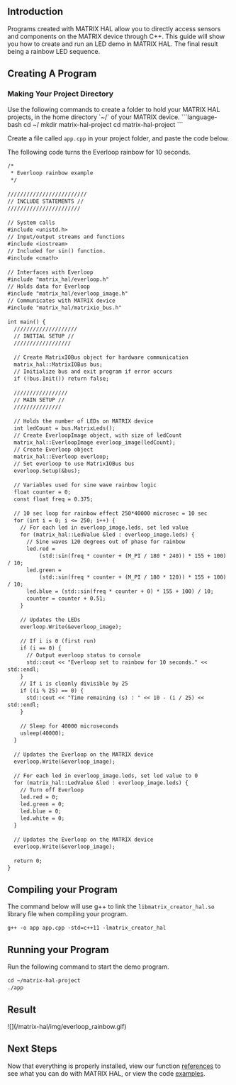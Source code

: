 <h2 style="padding-top: 0">Introduction</h2>

Programs created with MATRIX HAL allow you to directly access sensors and components on the MATRIX device through C++. This guide will show you how to create and run an LED demo in MATRIX HAL. The final result being a rainbow LED sequence.

## Creating A Program

<h3 style="padding-top: 0">Making Your Project Directory</h3>
Use the following commands to create a folder to hold your MATRIX HAL projects, in the home directory `~/` of your MATRIX device.
```language-bash
cd ~/
mkdir matrix-hal-project
cd matrix-hal-project
```

Create a file called `app.cpp` in your project folder, and paste the code below.

The following code turns the Everloop rainbow for 10 seconds.

```language-cpp
/*
 * Everloop rainbow example
 */

/////////////////////////
// INCLUDE STATEMENTS //
///////////////////////

// System calls
#include <unistd.h>
// Input/output streams and functions
#include <iostream>
// Included for sin() function.
#include <cmath>

// Interfaces with Everloop
#include "matrix_hal/everloop.h"
// Holds data for Everloop
#include "matrix_hal/everloop_image.h"
// Communicates with MATRIX device
#include "matrix_hal/matrixio_bus.h"

int main() {
  ////////////////////
  // INITIAL SETUP //
  //////////////////

  // Create MatrixIOBus object for hardware communication
  matrix_hal::MatrixIOBus bus;
  // Initialize bus and exit program if error occurs
  if (!bus.Init()) return false;

  /////////////////
  // MAIN SETUP //
  ///////////////

  // Holds the number of LEDs on MATRIX device
  int ledCount = bus.MatrixLeds();
  // Create EverloopImage object, with size of ledCount
  matrix_hal::EverloopImage everloop_image(ledCount);
  // Create Everloop object
  matrix_hal::Everloop everloop;
  // Set everloop to use MatrixIOBus bus
  everloop.Setup(&bus);

  // Variables used for sine wave rainbow logic
  float counter = 0;
  const float freq = 0.375;

  // 10 sec loop for rainbow effect 250*40000 microsec = 10 sec
  for (int i = 0; i <= 250; i++) {
    // For each led in everloop_image.leds, set led value
    for (matrix_hal::LedValue &led : everloop_image.leds) {
      // Sine waves 120 degrees out of phase for rainbow
      led.red =
          (std::sin(freq * counter + (M_PI / 180 * 240)) * 155 + 100) / 10;
      led.green =
          (std::sin(freq * counter + (M_PI / 180 * 120)) * 155 + 100) / 10;
      led.blue = (std::sin(freq * counter + 0) * 155 + 100) / 10;
      counter = counter + 0.51;
    }

    // Updates the LEDs
    everloop.Write(&everloop_image);

    // If i is 0 (first run)
    if (i == 0) {
      // Output everloop status to console
      std::cout << "Everloop set to rainbow for 10 seconds." << std::endl;
    }
    // If i is cleanly divisible by 25
    if ((i % 25) == 0) {
      std::cout << "Time remaining (s) : " << 10 - (i / 25) << std::endl;
    }

    // Sleep for 40000 microseconds
    usleep(40000);
  }

  // Updates the Everloop on the MATRIX device
  everloop.Write(&everloop_image);

  // For each led in everloop_image.leds, set led value to 0
  for (matrix_hal::LedValue &led : everloop_image.leds) {
    // Turn off Everloop
    led.red = 0;
    led.green = 0;
    led.blue = 0;
    led.white = 0;
  }

  // Updates the Everloop on the MATRIX device
  everloop.Write(&everloop_image);

  return 0;
}
```

## Compiling your Program

The command below will use g++ to link the `libmatrix_creator_hal.so` library file when compiling your program.

```language-bash
g++ -o app app.cpp -std=c++11 -lmatrix_creator_hal
```

## Running your Program

Run the following command to start the demo program.

```language-bash
cd ~/matrix-hal-project
./app
```

<h2 style="padding-top: 0">Result</h2>
![](/matrix-hal/img/everloop_rainbow.gif)

## Next Steps

Now that everything is properly installed, view our function [references](../reference) to see what you can do with MATRIX HAL, or view the code [examples](../examples).